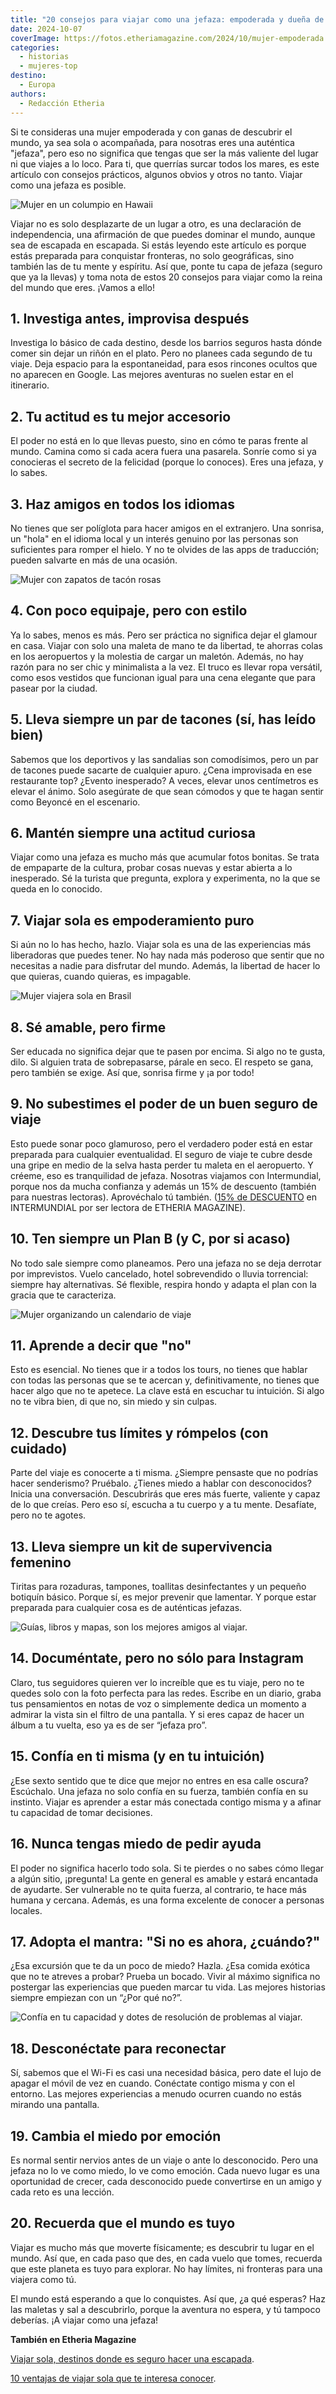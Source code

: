 ```yaml
---
title: "20 consejos para viajar como una jefaza: empoderada y dueña de tus aventuras"
date: 2024-10-07
coverImage: https://fotos.etheriamagazine.com/2024/10/mujer-empoderada.jpg
categories: 
  - historias
  - mujeres-top
destino: 
  - Europa
authors: 
  - Redacción Etheria
---
```


Si te consideras una mujer empoderada y con ganas de descubrir el mundo, ya sea sola o 
acompañada, para nosotras eres una auténtica "jefaza", pero eso no significa que tengas 
que ser la más valiente del lugar ni que viajes a lo loco. Para ti, que querrías surcar 
todos los mares, es este artículo con consejos prácticos, algunos obvios y otros no 
tanto. Viajar como una jefaza es posible. 

![Mujer en un columpio en Hawaii](https://fotos.etheriamagazine.com/2024/10/mujer-hawaii.jpg "Es hora de cumplir tus sueños. © Unsplash/ Kalen Emsley")

Viajar no es solo desplazarte de un lugar a otro, es una declaración de independencia, 
una afirmación de que puedes dominar el mundo, aunque sea de escapada en escapada. Si 
estás leyendo este artículo es porque estás preparada para conquistar fronteras, no solo 
geográficas, sino también las de tu mente y espíritu. Así que, ponte tu capa de jefaza 
(seguro que ya la llevas) y toma nota de estos 20 consejos para viajar como la reina del 
mundo que eres. ¡Vamos a ello! 

## 1\. Investiga antes, improvisa después

Investiga lo básico de cada destino, desde los barrios seguros hasta dónde comer sin 
dejar un riñón en el plato. Pero no planees cada segundo de tu viaje. Deja espacio para 
la espontaneidad, para esos rincones ocultos que no aparecen en Google. Las mejores 
aventuras no suelen estar en el itinerario. 

## 2\. Tu actitud es tu mejor accesorio

El poder no está en lo que llevas puesto, sino en cómo te paras frente al mundo. Camina 
como si cada acera fuera una pasarela. Sonríe como si ya conocieras el secreto de la 
felicidad (porque lo conoces). Eres una jefaza, y lo sabes. 

## 3\. Haz amigos en todos los idiomas

No tienes que ser políglota para hacer amigos en el extranjero. Una sonrisa, un "hola" 
en el idioma local y un interés genuino por las personas son suficientes para romper el 
hielo. Y no te olvides de las apps de traducción; pueden salvarte en más de una ocasión. 

![Mujer con zapatos de tacón rosas](https://fotos.etheriamagazine.com/2024/10/mujer-empoderada.jpg "Hacer bien la maleta es de jefazas. © CoWomen/ Unsplash")

## 4\. Con poco equipaje, pero con estilo

Ya lo sabes, menos es más. Pero ser práctica no significa dejar el glamour en casa. 
Viajar con solo una maleta de mano te da libertad, te ahorras colas en los aeropuertos y 
la molestia de cargar un maletón. Además, no hay razón para no ser chic y minimalista a 
la vez. El truco es llevar ropa versátil, como esos vestidos que funcionan igual para 
una cena elegante que para pasear por la ciudad. 

## 5\. Lleva siempre un par de tacones (sí, has leído bien)

Sabemos que los deportivos y las sandalias son comodísimos, pero un par de tacones puede 
sacarte de cualquier apuro. ¿Cena improvisada en ese restaurante top? ¿Evento 
inesperado? A veces, elevar unos centímetros es elevar el ánimo. Solo asegúrate de que 
sean cómodos y que te hagan sentir como Beyoncé en el escenario. 

## 6\. Mantén siempre una actitud curiosa

Viajar como una jefaza es mucho más que acumular fotos bonitas. Se trata de empaparte de 
la cultura, probar cosas nuevas y estar abierta a lo inesperado. Sé la turista que 
pregunta, explora y experimenta, no la que se queda en lo conocido. 

## 7\. Viajar sola es empoderamiento puro

Si aún no lo has hecho, hazlo. Viajar sola es una de las experiencias más liberadoras 
que puedes tener. No hay nada más poderoso que sentir que no necesitas a nadie para 
disfrutar del mundo. Además, la libertad de hacer lo que quieras, cuando quieras, es 
impagable. 

![Mujer viajera sola en Brasil](https://fotos.etheriamagazine.com/2024/10/viajar-sola-brasil.jpg "Viajar sola, una experiencia liberadora. © Guilherme Stecanella / Unsplash")

## 8\. Sé amable, pero firme

Ser educada no significa dejar que te pasen por encima. Si algo no te gusta, dilo. Si 
alguien trata de sobrepasarse, párale en seco. El respeto se gana, pero también se 
exige. Así que, sonrisa firme y ¡a por todo! 

## 9\. No subestimes el poder de un buen seguro de viaje

Esto puede sonar poco glamuroso, pero el verdadero poder está en estar preparada para 
cualquier eventualidad. El seguro de viaje te cubre desde una gripe en medio de la selva 
hasta perder tu maleta en el aeropuerto. Y créeme, eso es tranquilidad de jefaza. 
Nosotras viajamos con Intermundial, porque nos da mucha confianza y además un 15% de 
descuento (también para nuestras lectoras). Aprovéchalo tú también. ([15% de 
DESCUENTO](https://clk.tradedoubler.com/click?p=281568&a=3132464&url=https%3A%2F%2Fwww.intermundial.es%2Fafiliados%2Fseguros-de-viaje-recomendado%3Ftduid%3Da2505c6202eb9ec08ada064bcce8aa48%26utm_source%3DTradedoubler%26utm_medium%3D1%26utm_campaign%3DGeneral%26utm_content%3D3132464%26utm_term%3D3132464) 
en INTERMUNDIAL por ser lectora de ETHERIA MAGAZINE). 

## 10\. Ten siempre un Plan B (y C, por si acaso)

No todo sale siempre como planeamos. Pero una jefaza no se deja derrotar por 
imprevistos. Vuelo cancelado, hotel sobrevendido o lluvia torrencial: siempre hay 
alternativas. Sé flexible, respira hondo y adapta el plan con la gracia que te 
caracteriza. 

![Mujer organizando un calendario de viaje](https://fotos.etheriamagazine.com/2024/10/mujer-viaje-organizacion.jpg "Una buena organización es primordial al viajar. © Cowomen/Unsplash")

## 11\. Aprende a decir que "no"

Esto es esencial. No tienes que ir a todos los tours, no tienes que hablar con todas las 
personas que se te acercan y, definitivamente, no tienes que hacer algo que no te 
apetece. La clave está en escuchar tu intuición. Si algo no te vibra bien, di que no, 
sin miedo y sin culpas. 

## 12\. Descubre tus límites y rómpelos (con cuidado)

Parte del viaje es conocerte a ti misma. ¿Siempre pensaste que no podrías hacer 
senderismo? Pruébalo. ¿Tienes miedo a hablar con desconocidos? Inicia una conversación. 
Descubrirás que eres más fuerte, valiente y capaz de lo que creías. Pero eso sí, escucha 
a tu cuerpo y a tu mente. Desafíate, pero no te agotes. 

## 13\. Lleva siempre un kit de supervivencia femenino

Tiritas para rozaduras, tampones, toallitas desinfectantes y un pequeño botiquín básico. 
Porque sí, es mejor prevenir que lamentar. Y porque estar preparada para cualquier cosa 
es de auténticas jefazas. 

![Guías, libros y mapas, son los mejores amigos al viajar.](https://fotos.etheriamagazine.com/2024/10/mujer-documentacion-libros.jpg "Guías, libros y mapas, son los mejores amigos al viajar. © Oxana V.")

## 14\. Documéntate, pero no sólo para Instagram

Claro, tus seguidores quieren ver lo increíble que es tu viaje, pero no te quedes solo 
con la foto perfecta para las redes. Escribe en un diario, graba tus pensamientos en 
notas de voz o simplemente dedica un momento a admirar la vista sin el filtro de una 
pantalla. Y si eres capaz de hacer un álbum a tu vuelta, eso ya es de ser “jefaza pro”. 

## 15\. Confía en ti misma (y en tu intuición)

¿Ese sexto sentido que te dice que mejor no entres en esa calle oscura? Escúchalo. Una 
jefaza no solo confía en su fuerza, también confía en su instinto. Viajar es aprender a 
estar más conectada contigo misma y a afinar tu capacidad de tomar decisiones. 

## 16\. Nunca tengas miedo de pedir ayuda

El poder no significa hacerlo todo sola. Si te pierdes o no sabes cómo llegar a algún 
sitio, ¡pregunta! La gente en general es amable y estará encantada de ayudarte. Ser 
vulnerable no te quita fuerza, al contrario, te hace más humana y cercana. Además, es 
una forma excelente de conocer a personas locales. 

## 17\. Adopta el mantra: "Si no es ahora, ¿cuándo?"

¿Esa excursión que te da un poco de miedo? Hazla. ¿Esa comida exótica que no te atreves 
a probar? Prueba un bocado. Vivir al máximo significa no postergar las experiencias que 
pueden marcar tu vida. Las mejores historias siempre empiezan con un “¿Por qué no?”. 

![Confía en tu capacidad y dotes de resolución de problemas al viajar.](https://fotos.etheriamagazine.com/2024/10/mujeres-empoderamiento.jpg "Confía en tu capacidad y dotes de resolución de problemas al viajar. © Cowomen/ Unsplash")

## 18\. Desconéctate para reconectar

Sí, sabemos que el Wi-Fi es casi una necesidad básica, pero date el lujo de apagar el 
móvil de vez en cuando. Conéctate contigo misma y con el entorno. Las mejores 
experiencias a menudo ocurren cuando no estás mirando una pantalla. 

## 19\. Cambia el miedo por emoción

Es normal sentir nervios antes de un viaje o ante lo desconocido. Pero una jefaza no lo 
ve como miedo, lo ve como emoción. Cada nuevo lugar es una oportunidad de crecer, cada 
desconocido puede convertirse en un amigo y cada reto es una lección. 

## 20\. Recuerda que el mundo es tuyo

Viajar es mucho más que moverte físicamente; es descubrir tu lugar en el mundo. Así que, 
en cada paso que des, en cada vuelo que tomes, recuerda que este planeta es tuyo para 
explorar. No hay límites, ni fronteras para una viajera como tú. 

El mundo está esperando a que lo conquistes. Así que, ¿a qué esperas? Haz las maletas y 
sal a descubrirlo, porque la aventura no espera, y tú tampoco deberías. ¡A viajar como 
una jefaza! 

**También en Etheria Magazine** 

[Viajar sola, destinos donde es seguro hacer una 
escapada](https://etheriamagazine.com/2020/08/12/viaja-sola-paises-mas-seguros-para-mujeres/). 

[10 ventajas de viajar sola que te interesa 
conocer](https://etheriamagazine.com/2019/01/29/10-ventajas-de-viajar-sola/).
